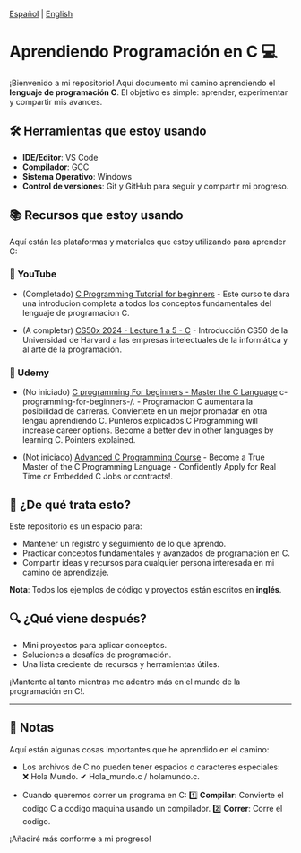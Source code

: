 [Español](README-es.md) | [English](README.md)
# Aprendiendo Programación en C 💻

¡Bienvenido a mi repositorio! Aquí documento mi camino aprendiendo el **lenguaje de programación C**. El objetivo es simple: aprender, experimentar y compartir mis avances.

## 🛠️ Herramientas que estoy usando

- **IDE/Editor**: VS Code
- **Compilador**: GCC
- **Sistema Operativo**: Windows
- **Control de versiones**: Git y GitHub para seguir y compartir mi progreso.

## 📚 Recursos que estoy usando

Aquí están las plataformas y materiales que estoy utilizando para aprender C:

### 🎥 YouTube

- (Completado) [C Programming Tutorial for beginners](https://www.youtube.com/watch?v=KJgsSFOSQv0&ab_channel=freeCodeCamp.org) - Este curso te dara una introducion completa a todos los conceptos fundamentales del lenguaje de programacion C.

- (A completar) [CS50x 2024 - Lecture 1 a 5 - C](https://www.youtube.com/watch?v=cwtpLIWylAw&t=1233s&ab_channel=CS50) - Introducción CS50 de la Universidad de Harvard a las empresas intelectuales de la informática y al arte de la programación.


### 📘 Udemy


- (No iniciado) [C programming For beginners - Master the C Language](https://www.udemy.com/course/c-programming-for-beginners-/?couponCode=ST18MT12125AROW) c-programming-for-beginners-/. - Programacion C aumentara la posibilidad de carreras. Conviertete en un mejor promadar en otra lengau aprendiendo C. Punteros explicados.C Programming will increase career options. Become a better dev in other languages by learning C. Pointers explained.

- (Not iniciado) [Advanced C Programming Course](https://www.udemy.com/course/advanced-c-programming-course/?couponCode=ST18MT12125AROW) - Become a True Master of the C Programming Language - Confidently Apply for Real Time or Embedded C Jobs or contracts!.

## 📝 ¿De qué trata esto?

Este repositorio es un espacio para:
- Mantener un registro y seguimiento de lo que aprendo.
- Practicar conceptos fundamentales y avanzados de programación en C.
- Compartir ideas y recursos para cualquier persona interesada en mi camino de aprendizaje.

**Nota**: Todos los ejemplos de código y proyectos están escritos en **inglés**.

## 🔍 ¿Qué viene después?

- Mini proyectos para aplicar conceptos.
- Soluciones a desafíos de programación.
- Una lista creciente de recursos y herramientas útiles.

¡Mantente al tanto mientras me adentro más en el mundo de la programación en C!.

---

## 📝 Notas

Aquí están algunas cosas importantes que he aprendido en el camino:

- Los archivos de C no pueden tener espacios o caracteres especiales:  
  ❌ Hola Mundo.
  ✔ Hola_mundo.c / holamundo.c.

- Cuando queremos correr un programa en C:
  1️⃣ **Compilar**: Convierte el codigo C a codigo maquina usando un compilador. 
  2️⃣ **Correr**: Corre el codigo.

¡Añadiré más conforme a mi progreso!
